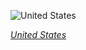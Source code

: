 
![United States](https://www.gstatic.com/prettyearth/assets/full/2150.jpg)

*[United States](https://www.google.com/maps/@53.392933,-168.110014,14z/data=!3m1!1e3)*
